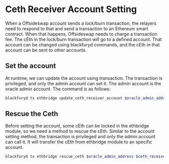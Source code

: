 # Ceth Receiver Account Setting
When a Offsideswap account sends a lock/burn transaction, the relayers need to respond to that and send a transaction to an Ethereum smart contract.
When that happens, Offsideswap needs to charge a transaction fee. The cEth in the lock/burn transaction will go to a defined account.
That account can be changed using blackfuryd commands, and the cEth in that account can be sent to other accounts.

## Set the account
At runtime, we can update the account using transaction.
The transaction is privileged, and only the admin account can set it.
The admin account is the oracle admin account. The command is as follows:

```bash
blackfuryd tx ethbridge update_ceth_receiver_account $oracle_admin_address $ceth_receiver_account --node tcp://rpc.offsideswap.finance:80 --keyring-backend=file --chain-id=offsideswap --from=$oracle_admin_moniker --fees=100000fury
```

## Rescue the Ceth
Before setting the account, some cEth can be locked in the ethbridge module, so we need a method to rescue the cEth.
Similar to the account setting method, the transaction is privileged and only the admin account can call it.
It will transfer the cEth from ethbridge module to an specific account.

```bash
blackfuryd tx ethbridge rescue_ceth $oracle_admin_address $ceth_receiver_account $ceth_amount --node tcp://rpc.offsideswap.finance:80 --keyring-backend=file --chain-id=offsideswap --from=$oracle_admin_moniker --fees=100000fury
```
